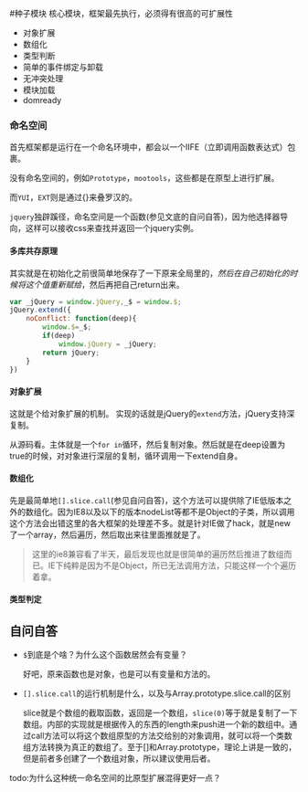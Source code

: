 #种子模块
核心模块，框架最先执行，必须得有很高的可扩展性

- 对象扩展
- 数组化
- 类型判断
- 简单的事件绑定与卸载
- 无冲突处理
- 模块加载
- domready

### 命名空间
首先框架都是运行在一个命名环境中，都会以一个IIFE（立即调用函数表达式）包裹。

没有命名空间的，例如`Prototype`，`mootools`，这些都是在原型上进行扩展。

而`YUI`，`EXT`则是通过{}来叠罗汉的。

`jquery`独辟蹊径，命名空间是一个函数(参见文底的自问自答)，因为他选择器导向，这样可以接收css来查找并返回一个jquery实例。

#### 多库共存原理
其实就是在初始化之前很简单地保存了一下原来全局里的$，然后在自己初始化的时候将这个值重新赋给$，然后再把自己return出来。

```javascript
var _jQuery = window.jQuery,_$ = window.$;
jQuery.extend({
	noConflict: function(deep){
		window.$=_$;
		if(deep)
			window.jQuery = _jQuery;
		return jQuery;
	}
})
```

#### 对象扩展
这就是个给对象扩展的机制。
实现的话就是jQuery的`extend`方法，jQuery支持深复制。

从源码看。主体就是一个`for in`循环，然后复制对象。然后就是在deep设置为true的时候，对对象进行深层的复制，循环调用一下extend自身。

#### 数组化
先是最简单地`[].slice.call`(参见自问自答)，这个方法可以提供除了IE低版本之外的数组化。因为IE8以及以下的版本nodeList等都不是Object的子类，所以调用这个方法会出错这里的各大框架的处理差不多。就是针对IE做了hack，就是new了一个array，然后遍历，然后取出来往里面推就是了。
>这里的ie8兼容看了半天，最后发现也就是很简单的遍历然后推进了数组而已。IE下纯粹是因为不是Object，所已无法调用方法，只能这样一个个遍历着拿。

#### 类型判定






## 自问自答
- `$`到底是个啥？为什么这个函数居然会有变量？

	好吧，原来函数也是对象，也是可以有变量和方法的。
- `[].slice.call`的运行机制是什么，以及与Array.prototype.slice.call的区别

	slice就是个数组的截取函数，返回是一个数组，`slice(0)`等于就是复制了一下数组。内部的实现就是根据传入的东西的length来push进一个新的数组中。通过call方法可以将这个数组原型的方法交给别的对象调用，就可以将一个类数组方法转换为真正的数组了。至于[]和Array.prototype，理论上讲是一致的，但是前者多创建了一个数组对象，所以建议使用后者。

todo:为什么这种统一命名空间的比原型扩展混得更好一点？